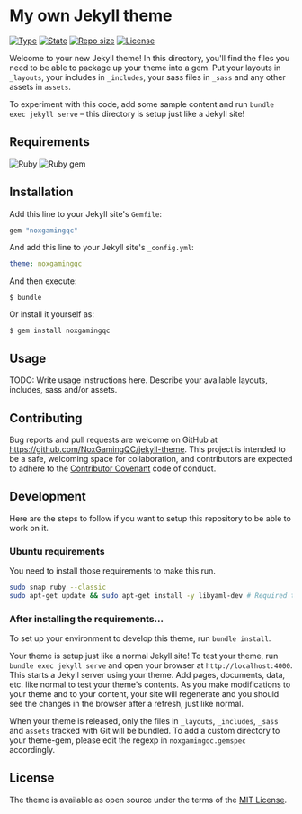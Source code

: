 # My own Jekyll theme

[![Type](https://img.shields.io/badge/project%20type-theme-blue?style=for-the-badge&labelColor=333333)](#)
[![State](https://img.shields.io/badge/state-maintained-228C22?style=for-the-badge&labelColor=333333)](#)
[![Repo size](https://img.shields.io/github/repo-size/NoxGamingQC/jekyll-theme?style=for-the-badge&logo=github&logoColor=%23ffffff&labelColor=333333)](#)
[![License](https://img.shields.io/github/license/NoxGamingQC/jekyll-theme?style=for-the-badge&labelColor=333333)](#)

Welcome to your new Jekyll theme! In this directory, you'll find the files you need to be able to package up your theme into a gem. Put your layouts in `_layouts`, your includes in `_includes`, your sass files in `_sass` and any other assets in `assets`.

To experiment with this code, add some sample content and run `bundle exec jekyll serve` – this directory is setup just like a Jekyll site!

## Requirements

![Ruby](https://img.shields.io/badge/ruby-^2.5.0-%23CC342D.svg?style=for-the-badge&logo=ruby&labelColor=333333&logoColor=white)
![Ruby gem](https://img.shields.io/badge/ruby%20gem-0.2.1-%23CC342D.svg?style=for-the-badge&logo=ruby&labelColor=333333&logoColor=white)

## Installation


Add this line to your Jekyll site's `Gemfile`:

```ruby
gem "noxgamingqc"
```

And add this line to your Jekyll site's `_config.yml`:

```yaml
theme: noxgamingqc
```

And then execute:

    $ bundle

Or install it yourself as:

    $ gem install noxgamingqc

## Usage

TODO: Write usage instructions here. Describe your available layouts, includes, sass and/or assets.

## Contributing

Bug reports and pull requests are welcome on GitHub at https://github.com/NoxGamingQC/jekyll-theme. This project is intended to be a safe, welcoming space for collaboration, and contributors are expected to adhere to the [Contributor Covenant](https://www.contributor-covenant.org/) code of conduct.

## Development
Here are the steps to follow if you want to setup this repository to be able to work on it.

### Ubuntu requirements
You need to install those requirements to make this run.

```bash
sudo snap ruby --classic
sudo apt-get update && sudo apt-get install -y libyaml-dev # Required to install bootstrap
```

### After installing the requirements...

To set up your environment to develop this theme, run `bundle install`.

Your theme is setup just like a normal Jekyll site! To test your theme, run `bundle exec jekyll serve` and open your browser at `http://localhost:4000`. This starts a Jekyll server using your theme. Add pages, documents, data, etc. like normal to test your theme's contents. As you make modifications to your theme and to your content, your site will regenerate and you should see the changes in the browser after a refresh, just like normal.

When your theme is released, only the files in `_layouts`, `_includes`, `_sass` and `assets` tracked with Git will be bundled.
To add a custom directory to your theme-gem, please edit the regexp in `noxgamingqc.gemspec` accordingly.

## License

The theme is available as open source under the terms of the [MIT License](https://opensource.org/licenses/MIT).
